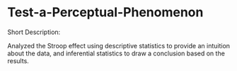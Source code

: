 # Test-a-Perceptual-Phenomenon
Short Description:

Analyzed the Stroop effect using descriptive statistics to provide an intuition about the data, and inferential statistics to draw a conclusion based on the results.
